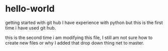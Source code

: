 # hello-world
getting started with git hub
I have experience with python but this is the first time i have used git hub.

this is the second time i am modifying this file, I still am not sure how to create new files or why I added that drop down thing net to master.
